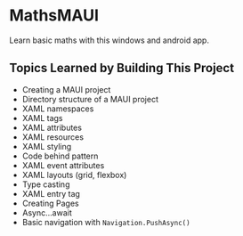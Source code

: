 # MathsMAUI

Learn basic maths with this windows and android app.

## Topics Learned by Building This Project

- Creating a MAUI project 
- Directory structure of a MAUI project
- XAML namespaces
- XAML tags
- XAML attributes
- XAML resources
- XAML styling
- Code behind pattern
- XAML event attributes
- XAML layouts (grid, flexbox)
- Type casting
- XAML entry tag
- Creating Pages
- Async...await
- Basic navigation with `Navigation.PushAsync()`